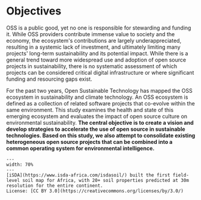 # Objectives

OSS is a public good, yet no one is responsible for stewarding and funding it. While OSS providers contribute immense value to society and the economy, the ecosystem's contributions are largely underappreciated, resulting in a systemic lack of investment, and ultimately limiting many projects' long-term sustainability and its potential impact. While there is a general trend toward more widespread use and adoption of open source projects in sustainability, there is no systematic assessment of which projects can be considered critical digital infrastructure or where significant funding and resourcing gaps exist.

For the past two years, Open Sustainable Technology has mapped the OSS ecosystem in sustainability and climate technology. An OSS ecosystem is defined as a collection of related software projects that co-evolve within the same environment. This study examines the health and state of this emerging ecosystem and evaluates the impact of open source culture on environmental sustainability. **The central objective is to create a vision and develop strategies to accelerate the use of open source in sustainable technologies. Based on this study, we also attempt to consolidate existing heterogeneous open source projects that can be combined into a common operating system for environmental intelligence.**


```{figure} ../images/africa_soil_map.png
---
width: 70%
---
[iSDA](https://www.isda-africa.com/isdasoil/) built the first field-level soil map for Africa, with 20+ soil properties predicted at 30m resolution for the entire continent. 
License: [CC BY 3.0](https://creativecommons.org/licenses/by/3.0/)
```
